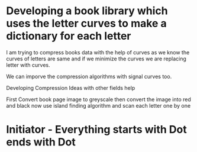 # Developing a book library which uses the letter curves to make a dictionary for each letter

I am trying to compress books data with the help of curves as we know the curves of letters are same and if we minimize the curves we are replacing letter with curves.

We can imporve the compression algorithms with signal curves too.

Developing Compression Ideas with other fields help


First Convert book page image to greyscale then convert the image into red and black now use island finding algorithm and scan each letter one by one

# Initiator - Everything starts with Dot ends with Dot 
